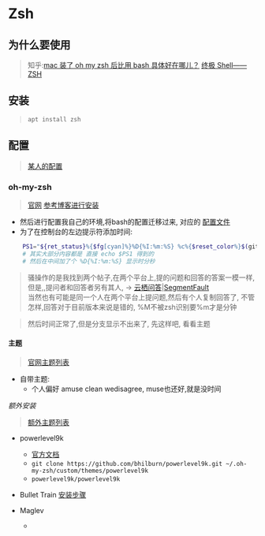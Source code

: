 # Zsh
## 为什么要使用
> 知乎:[mac 装了 oh my zsh 后比用 bash 具体好在哪儿？](https://www.zhihu.com/question/29977255)
> [终极 Shell——ZSH](https://zhuanlan.zhihu.com/mactalk/19556676)

## 安装
> `apt install zsh`  

## 配置
> [某人的配置](https://github.com/lilydjwg/dotzsh)

### oh-my-zsh
> [官网](https://ohmyz.sh/)
> [参考博客进行安装](https://segmentfault.com/a/1190000004695131)

- 然后进行配置我自己的环境,将bash的配置迁移过来, 对应的 [配置文件](https://github.com/Kuangcp/Configs/tree/master/Linux)
- 为了在控制台的左边提示符添加时间:
```sh
    PS1="${ret_status}%{$fg[cyan]%}%D{%I:%m:%S} %c%{$reset_color%}$(git_prompt_info)"
    # 其实大部分内容都是 直接 echo $PS1 得到的
    # 然后在中间加了个 %D{%I:%m:%S} 显示时分秒
```
> 骚操作的是我找到两个帖子,在两个平台上,提的问题和回答的答案一模一样, 但是,,提问者和回答者另有其人, -> [云栖问答](https://yq.aliyun.com/ask/31670/)|[SegmentFault](https://segmentfault.com/q/1010000005104916)  
> 当然也有可能是同一个人在两个平台上提问题,然后有个人复制回答了, 不管怎样,回答对于目前版本来说是错的, %M不被zsh识别要%m才是分钟

> 然后时间正常了,但是分支显示不出来了, 先这样吧, 看看主题

#### 主题
> [官网主题列表](https://github.com/robbyrussell/oh-my-zsh/wiki/Themes) 
- 自带主题:
    - 个人偏好 amuse clean wedisagree, muse也还好,就是没时间

_额外安装_
> [额外主题列表](https://github.com/robbyrussell/oh-my-zsh/wiki/External-themes)

- powerlevel9k
    - [官方文档](https://github.com/bhilburn/powerlevel9k/wiki/Install-Instructions#option-2-install-for-oh-my-zsh)
    - `git clone https://github.com/bhilburn/powerlevel9k.git ~/.oh-my-zsh/custom/themes/powerlevel9k`
    - `powerlevel9k/powerlevel9k`

- Bullet Train 
    [安装步骤](https://github.com/caiogondim/bullet-train.zsh#for-oh-my-zsh-users)
- Maglev
    - [](https://github.com/caiogondim/maglev)